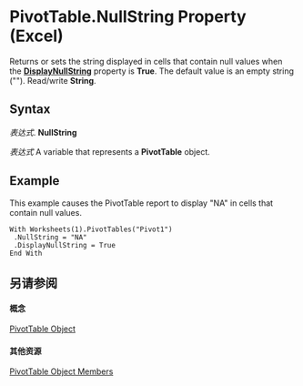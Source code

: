 
# PivotTable.NullString Property (Excel)

Returns or sets the string displayed in cells that contain null values when the  **[DisplayNullString](ad2ce480-9fc9-d069-5526-4f819e236967.md)** property is **True**. The default value is an empty string (""). Read/write **String**.


## Syntax

 _表达式_. **NullString**

 _表达式_ A variable that represents a **PivotTable** object.


## Example

This example causes the PivotTable report to display "NA" in cells that contain null values.


```
With Worksheets(1).PivotTables("Pivot1") 
 .NullString = "NA" 
 .DisplayNullString = True 
End With
```


## 另请参阅


#### 概念


[PivotTable Object](a9c1d4a0-78a9-f9a6-6daf-91cb63e45842.md)
#### 其他资源


[PivotTable Object Members](http://msdn.microsoft.com/library/8e8d1692-cf32-63c6-a1f6-54ddcc2a4964%28Office.15%29.aspx)